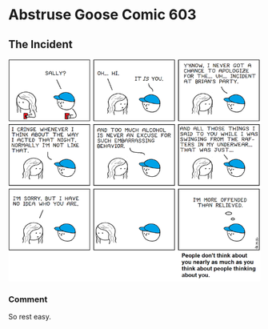 # Abstruse Goose Comic 603
## The Incident

![image](in_my_case_a_more_appropriate_title_for_this_comic_would_be_The_High_Incidence_of_Incidents.png)
### Comment
So rest easy.

